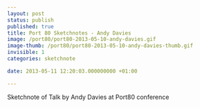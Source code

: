```yaml
---
layout: post
status: publish
published: true
title: Port 80 Sketchnotes - Andy Davies
image: /port80/port80-2013-05-10-andy-davies.gif
image-thumb: /port80/port80-2013-05-10-andy-davies-thumb.gif
invisible: 1
categories: sketchnote

date: 2013-05-11 12:20:03.000000000 +01:00

---
```


Sketchnote of Talk by Andy Davies at Port80 conference
